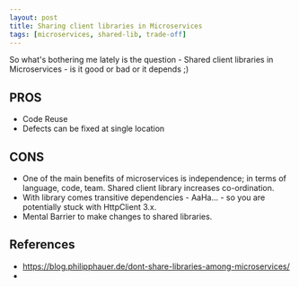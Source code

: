 ```yaml
---
layout: post
title: Sharing client libraries in Microservices
tags: [microservices, shared-lib, trade-off]
---
```


So what's bothering me lately is the question - Shared client libraries in Microservices - is it good or bad or it depends ;)


PROS
----
* Code Reuse
* Defects can be fixed at single location

CONS
----

* One of the main benefits of microservices is independence; in terms of language, code, team. Shared client library increases co-ordination.
* With library comes transitive dependencies - AaHa... - so you are potentially stuck with HttpClient 3.x.
* Mental Barrier to make changes to shared libraries.



References
----------

* https://blog.philipphauer.de/dont-share-libraries-among-microservices/
* 
